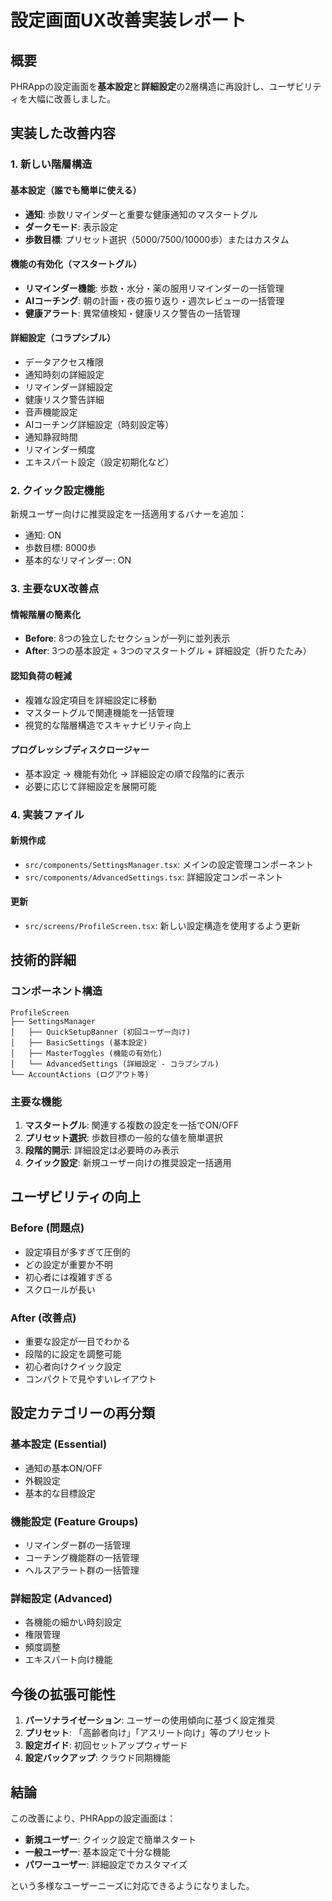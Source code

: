# 設定画面UX改善実装レポート

## 概要
PHRAppの設定画面を**基本設定**と**詳細設定**の2層構造に再設計し、ユーザビリティを大幅に改善しました。

## 実装した改善内容

### 1. 新しい階層構造

#### 基本設定（誰でも簡単に使える）
- **通知**: 歩数リマインダーと重要な健康通知のマスタートグル
- **ダークモード**: 表示設定
- **歩数目標**: プリセット選択（5000/7500/10000歩）またはカスタム

#### 機能の有効化（マスタートグル）
- **リマインダー機能**: 歩数・水分・薬の服用リマインダーの一括管理
- **AIコーチング**: 朝の計画・夜の振り返り・週次レビューの一括管理  
- **健康アラート**: 異常値検知・健康リスク警告の一括管理

#### 詳細設定（コラプシブル）
- データアクセス権限
- 通知時刻の詳細設定
- リマインダー詳細設定
- 健康リスク警告詳細
- 音声機能設定
- AIコーチング詳細設定（時刻設定等）
- 通知静寂時間
- リマインダー頻度
- エキスパート設定（設定初期化など）

### 2. クイック設定機能
新規ユーザー向けに推奨設定を一括適用するバナーを追加：
- 通知: ON
- 歩数目標: 8000歩
- 基本的なリマインダー: ON

### 3. 主要なUX改善点

#### 情報階層の簡素化
- **Before**: 8つの独立したセクションが一列に並列表示
- **After**: 3つの基本設定 + 3つのマスタートグル + 詳細設定（折りたたみ）

#### 認知負荷の軽減
- 複雑な設定項目を詳細設定に移動
- マスタートグルで関連機能を一括管理
- 視覚的な階層構造でスキャナビリティ向上

#### プログレッシブディスクロージャー
- 基本設定 → 機能有効化 → 詳細設定の順で段階的に表示
- 必要に応じて詳細設定を展開可能

### 4. 実装ファイル

#### 新規作成
- `src/components/SettingsManager.tsx`: メインの設定管理コンポーネント
- `src/components/AdvancedSettings.tsx`: 詳細設定コンポーネント

#### 更新
- `src/screens/ProfileScreen.tsx`: 新しい設定構造を使用するよう更新

## 技術的詳細

### コンポーネント構造
```tsx
ProfileScreen
├── SettingsManager
│   ├── QuickSetupBanner (初回ユーザー向け)
│   ├── BasicSettings (基本設定)
│   ├── MasterToggles (機能の有効化)
│   └── AdvancedSettings (詳細設定 - コラプシブル)
└── AccountActions (ログアウト等)
```

### 主要な機能
1. **マスタートグル**: 関連する複数の設定を一括でON/OFF
2. **プリセット選択**: 歩数目標の一般的な値を簡単選択
3. **段階的開示**: 詳細設定は必要時のみ表示
4. **クイック設定**: 新規ユーザー向けの推奨設定一括適用

## ユーザビリティの向上

### Before (問題点)
- 設定項目が多すぎて圧倒的
- どの設定が重要か不明
- 初心者には複雑すぎる
- スクロールが長い

### After (改善点)
- 重要な設定が一目でわかる
- 段階的に設定を調整可能
- 初心者向けクイック設定
- コンパクトで見やすいレイアウト

## 設定カテゴリーの再分類

### 基本設定 (Essential)
- 通知の基本ON/OFF
- 外観設定
- 基本的な目標設定

### 機能設定 (Feature Groups)
- リマインダー群の一括管理
- コーチング機能群の一括管理
- ヘルスアラート群の一括管理

### 詳細設定 (Advanced)
- 各機能の細かい時刻設定
- 権限管理
- 頻度調整
- エキスパート向け機能

## 今後の拡張可能性

1. **パーソナライゼーション**: ユーザーの使用傾向に基づく設定推奨
2. **プリセット**: 「高齢者向け」「アスリート向け」等のプリセット
3. **設定ガイド**: 初回セットアップウィザード
4. **設定バックアップ**: クラウド同期機能

## 結論

この改善により、PHRAppの設定画面は：
- **新規ユーザー**: クイック設定で簡単スタート
- **一般ユーザー**: 基本設定で十分な機能
- **パワーユーザー**: 詳細設定でカスタマイズ

という多様なユーザーニーズに対応できるようになりました。
